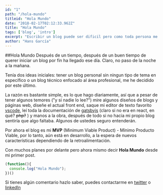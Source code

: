 ```yaml
---
id: "1"
path: "/hola-mundo"
titleid: "Hola Mundo"
date: "2018-02-17T02:12:33.962Z"
title: "Hola Mundo"
tags: ['blog', 'intro']
excerpt: "Escribir un blog puede ser dificil pero como toda persona me gustan los retos, en este articulo quiero presentarme a la comunidad y decir Hello World"
author: "Hans García"
---
```


##Hola Mundo
Después de un tiempo, después  de un buen tiempo de querer iniciar un blog por fin ha llegado ese día.
Claro, no paso de la noche a la mañana. 

Tenía dos ideas iniciales: tener un blog personal sin ningun tipo de tema en específico o un blog técnico enfocado al área profesional, me he decidido por este último.

La razón es bastante simple, es lo que hago diariamente, así que a pesar de tener algunos temores ("y si nadie lo lee?") mire algunos diseños de blogs y páginas web, diseñe el actual front end, saque mi editor de texto favorito [vscode](https://code.visualstudio.com/), leí toda la documentación de [gatsbyjs](https://www.gatsbyjs.org/) (claro si no era en react, en qué? ~~php?~~ ) y manos a la obra, después de todo si no hacia mi propio blog sentiría que algo faltaba. Algunos de ustedes seguro entenderán.

Por ahora el blog es mi **MVP** (Minimum Viable Product) - Mínimo Producto Viable, por lo tanto, aún está en desarrollo, a la espera de nuevos características dependiendo de la retroalimentación. 

Con muchos planes por delante pero ahora mismo decir **Hola Mundo** desde mi primer post.
```javascript
(function(){
  console.log("Hola Mundo");
})()
```

Si tienes algún comentario hazlo saber, puedes contactarme en [twitter](https://twitter.com/HansLGarcia) o [linkedIn](https://www.linkedin.com/in/hansgarcia/)